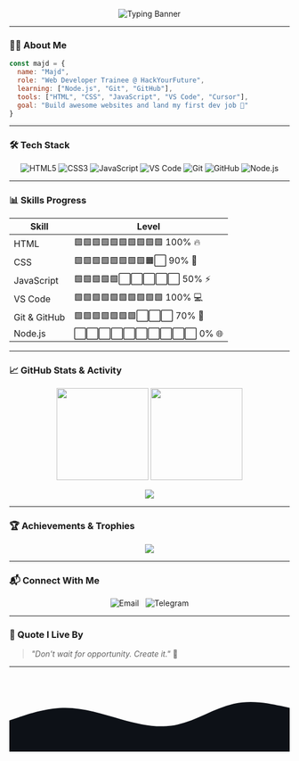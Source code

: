 <!-- 👋 Animated Welcome Banner -->
<p align="center">
  <img src="https://readme-typing-svg.demolab.com?font=Fira+Code&weight=700&size=30&pause=1000&center=true&width=700&lines=Hi+there!+I'm+Majd.;Full-stack+Web+Developer+Trainee+%F0%9F%92%BB;HackYourFuture+Student+%F0%9F%9A%80" alt="Typing Banner" />
</p>

---

### 🧑‍💻 About Me
```js
const majd = {
  name: "Majd",
  role: "Web Developer Trainee @ HackYourFuture",
  learning: ["Node.js", "Git", "GitHub"],
  tools: ["HTML", "CSS", "JavaScript", "VS Code", "Cursor"],
  goal: "Build awesome websites and land my first dev job 🚀"
}
```

---

### 🛠️ Tech Stack

<p align="center">
  <img alt="HTML5" src="https://img.shields.io/badge/HTML5-E34F26?style=for-the-badge&logo=html5&logoColor=white" />
  <img alt="CSS3" src="https://img.shields.io/badge/CSS3-1572B6?style=for-the-badge&logo=css3&logoColor=white" />
  <img alt="JavaScript" src="https://img.shields.io/badge/JavaScript-F7DF1E?style=for-the-badge&logo=javascript&logoColor=black" />
  <img alt="VS Code" src="https://img.shields.io/badge/VS_Code-007ACC?style=for-the-badge&logo=visual-studio-code&logoColor=white" />
  <img alt="Git" src="https://img.shields.io/badge/Git-F05032?style=for-the-badge&logo=git&logoColor=white" />
  <img alt="GitHub" src="https://img.shields.io/badge/GitHub-181717?style=for-the-badge&logo=github&logoColor=white" />
  <img alt="Node.js" src="https://img.shields.io/badge/Node.js-339933?style=for-the-badge&logo=node.js&logoColor=white" />
</p>

---

### 📊 Skills Progress

| Skill        | Level                                                      |
|--------------|------------------------------------------------------------|
| HTML         | 🟩🟩🟩🟩🟩🟩🟩🟩🟩🟩 100% 🔥                                |
| CSS          | 🟩🟩🟩🟩🟩🟩🟩🟩🟧⬜ 90%  🎨                                |
| JavaScript   | 🟩🟩🟩🟩🟩⬜⬜⬜⬜⬜ 50%  ⚡                                |
| VS Code      | 🟩🟩🟩🟩🟩🟩🟩🟩🟩🟩 100% 💻                               |
| Git & GitHub | 🟩🟩🟩🟩🟩🟩🟩⬜⬜⬜ 70%  🐙                               |
| Node.js      | ⬜⬜⬜⬜⬜⬜⬜⬜⬜⬜ 0%   🌐                                |
 
---

### 📈 GitHub Stats & Activity

<p align="center">
  <img src="https://github-readme-stats.vercel.app/api?username=majdjadalhaq&show_icons=true&theme=dark&count_private=true" height="165" />
  <img src="https://github-readme-streak-stats.herokuapp.com?user=majdjadalhaq&theme=dark" height="165" />
</p>

<p align="center">
  <img src="https://github-readme-activity-graph.vercel.app/graph?username=majdjadalhaq&theme=react-dark" />
</p>

---

### 🏆 Achievements & Trophies

<p align="center">
  <img src="https://github-profile-trophy.vercel.app/?username=majdjadalhaq&theme=darkhub&no-frame=true&column=7&margin-w=10" />
</p>

---

### 📬 Connect With Me

<p align="center">
  <a href="mailto:majdhamde1901@gmail.com" target="_blank" rel="noopener noreferrer" style="text-decoration:none;">
    <img src="https://img.shields.io/badge/Gmail-D14836?style=for-the-badge&logo=gmail&logoColor=white" alt="Email" />
  </a>
  &nbsp;
  <a href="https://t.me/majdjadalhaq" target="_blank" rel="noopener noreferrer" style="text-decoration:none;">
    <img src="https://img.shields.io/badge/Telegram-2CA5E0?style=for-the-badge&logo=telegram&logoColor=white" alt="Telegram" />
  </a>
</p>

---

### 💬 Quote I Live By

> _"Don't wait for opportunity. Create it."_ 🚀

---

<!-- 🌊 Wave Divider -->
<p align="center" style="margin-top:40px;">
  <svg width="100%" height="100" viewBox="0 0 1440 320" preserveAspectRatio="none" xmlns="http://www.w3.org/2000/svg">
    <path fill="#0d1117" fill-opacity="1" d="M0,160L48,144C96,128,192,96,288,96C384,96,480,128,576,154.7C672,181,768,203,864,181.3C960,160,1056,96,1152,74.7C1248,53,1344,75,1392,85.3L1440,96L1440,320L1392,320C1344,320,1248,320,1152,320C1056,320,960,320,864,320C768,320,672,320,576,320C480,320,384,320,288,320C192,320,96,320,48,320L0,320Z"/>
  </svg>
</p>
